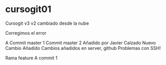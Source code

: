 # cursogit01
Cursogit
v3
v2 cambiado desde la nube

Corregimos el error

A 
Commit master 1 
Commit master 2
Añadido por Javier Calzado
Nuevo Cambio Añadido
Cambios añadidos en server, github
Problemas con SSH!

Rama feature A commit 1